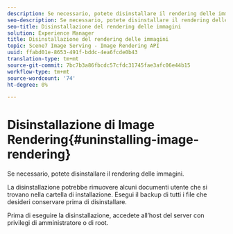 ```yaml
---
description: Se necessario, potete disinstallare il rendering delle immagini.
seo-description: Se necessario, potete disinstallare il rendering delle immagini.
seo-title: Disinstallazione del rendering delle immagini
solution: Experience Manager
title: Disinstallazione del rendering delle immagini
topic: Scene7 Image Serving - Image Rendering API
uuid: ffabd01e-8653-491f-bddc-4ea6fcde0b43
translation-type: tm+mt
source-git-commit: 7bc7b3a86fbcdc57cfdc31745fae3afc06e44b15
workflow-type: tm+mt
source-wordcount: '74'
ht-degree: 0%

---
```



# Disinstallazione di Image Rendering{#uninstalling-image-rendering}

Se necessario, potete disinstallare il rendering delle immagini.

La disinstallazione potrebbe rimuovere alcuni documenti utente che si trovano nella cartella di installazione. Esegui il backup di tutti i file che desideri conservare prima di disinstallare.

Prima di eseguire la disinstallazione, accedete all’host del server con privilegi di amministratore o di root.
